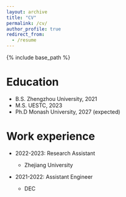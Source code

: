 ```yaml
---
layout: archive
title: "CV"
permalink: /cv/
author_profile: true
redirect_from:
  - /resume
---
```


{% include base_path %}

Education
======
* B.S. Zhengzhou University, 2021
* M.S. UESTC, 2023
* Ph.D Monash University, 2027 (expected)

Work experience
======
* 2022-2023: Research Assistant
  * Zhejiang University


* 2021-2022: Assistant Engineer
  * DEC
